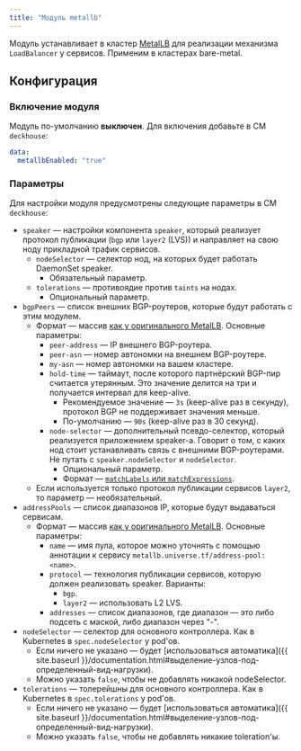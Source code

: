 ```yaml
---
title: "Модуль metallb"
---
```


Модуль устанавливает в кластер [MetalLB](https://metallb.universe.tf/) для реализации механизма `LoadBalancer` у сервисов. Применим в кластерах bare-metal.

Конфигурация
------------

### Включение модуля

Модуль по-умолчанию **выключен**. Для включения добавьте в CM `deckhouse`:

```yaml
data:
  metallbEnabled: "true"
```

### Параметры

Для настройки модуля предусмотрены следующие параметры в CM `deckhouse`:

* `speaker` — настройки компонента `speaker`, который реализует протокол публикации (`bgp` или `layer2` (LVS)) и направляет на свою ноду прикладной трафик сервисов.
    * `nodeSelector` — селектор нод, на которых будет работать DaemonSet speaker.
        * Обязательный параметр.
    * `tolerations` — противоядие против `taints` на нодах.
        * Опциональный параметр.
* `bgpPeers` — список внешних BGP-роутеров, которые будут работать с этим модулем.
    * Формат — массив [как у оригинального MetalLB](https://metallb.universe.tf/configuration/#bgp-configuration). Основные параметры:
        * `peer-address` — IP внешнего BGP-роутера.
        * `peer-asn` — номер автономки на внешнем BGP-роутере.
        * `my-asn` — номер автономки на вашем кластере.
        * `hold-time` — таймаут, после которого партнёрский BGP-пир считается утерянным. Это значение делится на три и получается интервал для keep-alive.
            * Рекомендуемое значение — `3s` (keep-alive раз в секунду), протокол BGP не поддерживает значения меньше.
            * По-умолчанию — `90s` (keep-alive раз в 30 секунд).
        * `node-selector` — дополнительный псевдо-селектор, который реализуется приложением speaker-а. Говорит о том, с каких нод стоит устанавливать связь с внешними BGP-роутерами. Не путать с `speaker.nodeSelector` и  `nodeSelector`.
            * Опциональный параметр.
            * Формат — [`matchLabels` или `matchExpressions`](https://kubernetes.io/docs/concepts/overview/working-with-objects/labels/#resources-that-support-set-based-requirements).
    * Если используется только протокол публикации сервисов `layer2`, то параметр — необязательный.
* `addressPools` — список диапазонов IP, которые будут выдаваться сервисам.
    * Формат — массив [как у оригинального MetalLB](https://metallb.universe.tf/configuration/#advanced-address-pool-configuration). Основные параметры:
        * `name` — имя пула, которое можно уточнять с помощью аннотации к сервису `metallb.universe.tf/address-pool: <name>`.
        * `protocol` — технология публикации сервисов, которую должен реализовать speaker. Варианты:
            * `bgp`.
            * `layer2` — использовать L2 LVS.
        * `addresses` — список диапазонов, где диапазон — это либо подсеть с маской, либо диапазон через "-".
* `nodeSelector` — селектор для основного контроллера. Как в Kubernetes в `spec.nodeSelector` у pod'ов.
    * Если ничего не указано — будет [использоваться автоматика]({{ site.baseurl }}/documentation.html#выделение-узлов-под-определенный-вид-нагрузки).
    * Можно указать `false`, чтобы не добавлять никакой nodeSelector.
* `tolerations` — толерейшны для основного контроллера. Как в Kubernetes в `spec.tolerations` у pod'ов.
    * Если ничего не указано — будет [использоваться автоматика]({{ site.baseurl }}/documentation.html#выделение-узлов-под-определенный-вид-нагрузки).
    * Можно указать `false`, чтобы не добавлять никакие toleration'ы.
